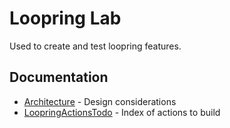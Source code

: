 # Loopring Lab

Used to create and test loopring features.

## Documentation

- [Architecture](docs/Architecture.md) - Design considerations
- [LoopringActionsTodo](docs/LoopringActionsTodo.md) - Index of actions to build